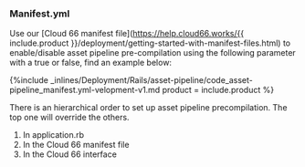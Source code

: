 <!--  usedin: [ _rails/deployment/asset-pipeline-v1.md] -->


### Manifest.yml

Use our [Cloud 66 manifest file](https://help.cloud66.works/{{ include.product }}/deployment/getting-started-with-manifest-files.html) to enable/disable asset pipeline pre-compilation using the following parameter with a true or false, find 
an example
 below:



{%include _inlines/Deployment/Rails/asset-pipeline/code_asset-pipeline_manifest.yml-velopment-v1.md  product = include.product %}




There is an hierarchical order to set up asset pipeline precompilation. The top one will override the others.

1.  In application.rb
2.  In the Cloud 66 manifest file
3.  In the Cloud 66 interface

